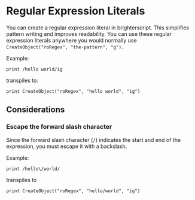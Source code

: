 # Regular Expression Literals
You can create a regular expression literal in brighterscript. This simplifies pattern writing and improves readability. You can use these regular expression literals anywhere you would normally use `CreateObject("roRegex", "the-pattern", "g")`.

Example:
```BrighterScript
print /hello world/ig
```

transpiles to:

```BrightScript
print CreateObject("roRegex", "hello world", "ig")
```

## Considerations
### Escape the forward slash character
Since the forward slash character (`/`) indicates the start and end of the expression, you must escape it with a backslash. 

Example:
```brighterscript
print /hello\/world/
```

transpiles to 
```brightscript
print CreateObject("roRegex", "hello/world", "ig")
```
